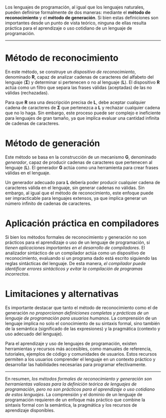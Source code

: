 Los lenguajes de programación, al igual que los lenguajes naturales, pueden definirse formalmente de dos maneras: mediante el **método de reconocimiento** y el **método de generación**. Si bien estas definiciones son importantes desde un punto de vista teórico, ninguna de ellas resulta práctica para el aprendizaje o uso cotidiano de un lenguaje de programación.

___

# Método de reconocimiento

En este método, se construye un _dispositivo de reconocimiento_, denominado **R**, capaz de analizar cadenas de caracteres del alfabeto del lenguaje (**Σ**) y determinar si pertenecen o no al lenguaje (**L**). El dispositivo **R** actúa como un filtro que separa las frases válidas (aceptadas) de las no válidas (rechazadas).

Para que **R** sea una descripción precisa de **L**, debe aceptar cualquier cadena de caracteres de **Σ** que pertenezca a **L** y rechazar cualquier cadena que no lo haga. Sin embargo, este proceso puede ser complejo e ineficiente para lenguajes de gran tamaño, ya que implica evaluar una cantidad infinita de cadenas de caracteres.

# Método de generación

Este método se basa en la construcción de un mecanismo **G**, denominado _generador_, capaz de producir cadenas de caracteres que pertenecen al lenguaje (**L**). El generador **G** actúa como una herramienta para crear frases válidas en el lenguaje.

Un generador adecuado para **L** debería poder producir cualquier cadena de caracteres válida en el lenguaje, sin generar cadenas no válidas. Sin embargo, al igual que el método de reconocimiento, este enfoque puede ser impracticable para lenguajes extensos, ya que implica generar un número infinito de cadenas de caracteres.

# Aplicación práctica en compiladores

Si bien los métodos formales de reconocimiento y generación no son prácticos para el aprendizaje o uso de un lenguaje de programación, sí _tienen aplicaciones importantes en el desarrollo de compiladores_. El analizador sintáctico de un compilador actúa como un dispositivo de reconocimiento, evaluando si un programa dado está escrito siguiendo las reglas sintácticas del lenguaje. De esta manera, _el compilador puede identificar errores sintácticos y evitar la compilación de programas incorrectos_.

# Limitaciones y alternativas

Es importante destacar que tanto el método de reconocimiento como el de generación _no proporcionan definiciones completas y prácticas de un lenguaje de programación para usuarios humanos_. La comprensión de un lenguaje implica no solo el conocimiento de su sintaxis formal, sino también de la semántica (significado de las expresiones) y la pragmática (contexto y uso adecuado del lenguaje).

Para el aprendizaje y uso de lenguajes de programación, existen herramientas y recursos más accesibles, como manuales de referencia, tutoriales, ejemplos de código y comunidades de usuarios. Estos recursos permiten a los usuarios comprender el lenguaje en un contexto práctico y desarrollar las habilidades necesarias para programar efectivamente.

___

En resumen, _los métodos formales de reconocimiento y generación son herramientas valiosas para la definición teórica de lenguajes de programación, pero no son prácticos para el aprendizaje o uso cotidiano de estos lenguajes_. La comprensión y el dominio de un lenguaje de programación requieren de un enfoque más práctico que combine la sintaxis formal con la semántica, la pragmática y los recursos de aprendizaje disponibles.
